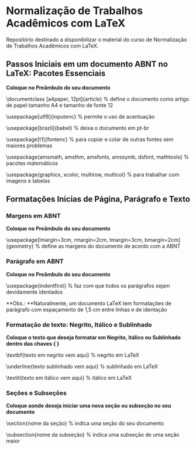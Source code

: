 # Normalização de Trabalhos Acadêmicos com LaTeX
Repositório destinado a disponibilizar o material do curso de Normalização de Trabalhos Acadêmicos com LaTeX.

## Passos Iniciais em um documento ABNT no LaTeX: Pacotes Essenciais

**Coloque no Preâmbulo do seu documento**

\documentclass [a4paper, 12pt]{article} % define o documento como artigo de papel tamanho A4 e tamanho de fonte 12

\usepackage[utf8]{inputenc} % permite o uso de acentuação

\usepackage[brazil]{babel} % deixa o documento em pt-br

\usepackage[t1]{fontenc} % para copiar e colar de outras fontes sem maiores problemas

\usepackage{amsmath, amsthm, amsfonts, amssymb, dsfont, mathtools} % pacotes matemáticos

\usepackage{graphicx, xcolor, multirow, multicol} % para trabalhar com imagens e tabelas

## Formatações Inicias de Página, Parágrafo e Texto

### Margens em ABNT

**Coloque no Preâmbulo do seu documento**

\usepackage[lmargin=3cm, rmargin=2cm, tmargin=3cm, bmargin=2cm]{geometry} % define as margens do documento de acordo com a ABNT

### Parágrafo em ABNT

**Coloque no Preâmbulo do seu documento**

\usepackage{indentfirst} % faz com que todos os parágrafos sejam devidamente identados

**Obs.: **Naturalmente, um documento LaTeX tem formatações de parágrafo com espaçamento de 1,5 cm entre linhas e de identação

### Formatação de texto: Negrito, Itálico e Sublinhado

**Coloque o texto que deseja formatar em Negrito, Itálico ou Sublinhado dentro das chaves { }**

\textbf{texto em negrito vem aqui} % negrito em LaTeX

\underline{texto sublinhado vem aqui} % sublinhado em LaTeX

\textit{texto em itálico vem aqui} % itálico em LaTeX

### Seções e Subseções

**Coloque aonde deseja iniciar uma nova seção ou subseção no seu documento**

\section{nome da seção} % indica uma seção do seu documento

\subsection{nome da subseção} % indica uma subseção de uma seção maior
